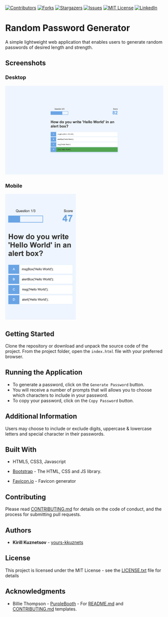 [![Contributors][contributors-shield]][contributors-url] [![Forks][forks-shield]][forks-url] [![Stargazers][stars-shield]][stars-url] [![Issues][issues-shield]][issues-url] [![MIT License][license-shield]][license-url] [![LinkedIn][linkedin-shield]][linkedin-url]

# Random Password Generator

A simple lightweight web application that enables users to generate random passwords of desired length and strength.

## Screenshots

### Desktop

<img src="assets/img/desktop.png" alt="Multiple choice Javascript quiz desktop screenshot"/>

### Mobile

<img src="assets/img/mobile.png" height="400" alt="Multiple choice Javascript quiz mobile screenshot"/>

## Getting Started

Clone the repository or download and unpack the source code of the project. From the project folder, open the `index.html` file with your preferred browser.

## Running the Application

- To generate a password, click on the `Generate Password` button.
- You will receive a number of prompts that will allows you to choose which characters to include in your password.
- To copy your password, click on the `Copy Password` button.

## Additional Information

Users may choose to include or exclude digits, uppercase & lowercase letters and special character in their passwords.

## Built With

- HTML5, CSS3, Javascript

- [Bootstrap](https://getbootstrap.com/) - The HTML, CSS and JS library.

- [Favicon.io](https://favicon.io/) - Favicon generator

## Contributing

Please read [CONTRIBUTING.md](https://github.com/yours-kkuznets/Random-Password-Generator/blob/master/CONTRIBUTING.md) for details on the code of conduct, and the process for submitting pull requests.

## Authors

- **Kirill Kuznetsov** - [yours-kkuznets](https://github.com/yours-kkuznets)

## License

This project is licensed under the MIT License - see the [LICENSE.txt](https://github.com/yours-kkuznets/Random-Password-Generator/blob/master/LICENSE.txt) file for details

## Acknowledgments

- Billie Thompson - [PurpleBooth](https://gist.github.com/PurpleBooth) - For [README.md](https://gist.github.com/PurpleBooth/109311bb0361f32d87a2) and [CONTRIBUTING.md](https://gist.github.com/PurpleBooth/b24679402957c63ec426) templates.

[contributors-shield]: https://img.shields.io/github/contributors/yours-kkuznets/Multiple-Choice-Quiz-with-Timer.svg?style=flat-square
[contributors-url]: https://github.com/yours-kkuznets/Multiple-Choice-Quiz-with-Timer/graphs/contributors
[forks-shield]: https://img.shields.io/github/forks/yours-kkuznets/Multiple-Choice-Quiz-with-Timer.svg?style=flat-square
[forks-url]: https://github.com/othneildrew/yours-kkuznets/Multiple-Choice-Quiz-with-Timer/network/members
[stars-shield]: https://img.shields.io/github/stars/yours-kkuznets/Multiple-Choice-Quiz-with-Timer.svg?style=flat-square
[stars-url]: https://github.com/yours-kkuznets/Multiple-Choice-Quiz-with-Timer/stargazers
[issues-shield]: https://img.shields.io/github/issues/yours-kkuznets/Multiple-Choice-Quiz-with-Timer.svg?style=flat-square
[issues-url]: https://github.com/yours-kkuznets/Multiple-Choice-Quiz-with-Timer/issues
[license-shield]: https://img.shields.io/github/license/yours-kkuznets/Multiple-Choice-Quiz-with-Timer.svg?style=flat-square
[license-url]: https://github.com/yours-kkuznets/Multiple-Choice-Quiz-with-Timer/blob/master/LICENSE.txt
[linkedin-shield]: https://img.shields.io/badge/-LinkedIn-black.svg?style=flat-square&logo=linkedin&colorB=555
[linkedin-url]: https://linkedin.com/in/yourskkuznets
